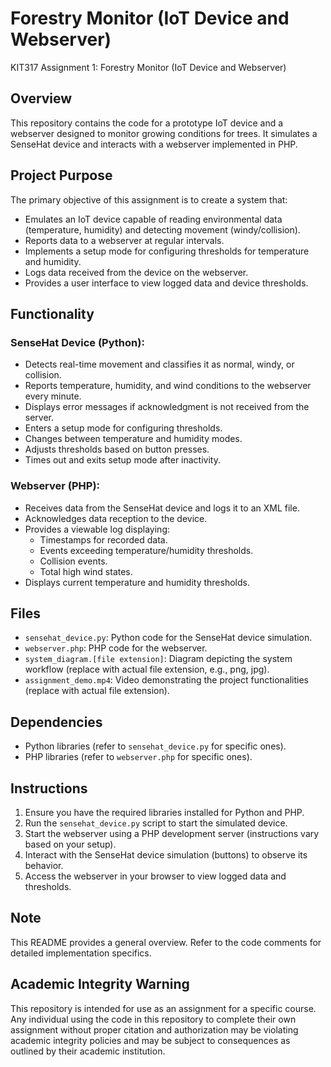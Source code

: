 # Forestry Monitor (IoT Device and Webserver)
KIT317 Assignment 1: Forestry Monitor (IoT Device and Webserver)

## Overview
This repository contains the code for a prototype IoT device and a webserver designed to monitor growing conditions for trees. It simulates a SenseHat device and interacts with a webserver implemented in PHP.

## Project Purpose
The primary objective of this assignment is to create a system that:

- Emulates an IoT device capable of reading environmental data (temperature, humidity) and detecting movement (windy/collision).
- Reports data to a webserver at regular intervals.
- Implements a setup mode for configuring thresholds for temperature and humidity.
- Logs data received from the device on the webserver.
- Provides a user interface to view logged data and device thresholds.

## Functionality

### SenseHat Device (Python):
- Detects real-time movement and classifies it as normal, windy, or collision.
- Reports temperature, humidity, and wind conditions to the webserver every minute.
- Displays error messages if acknowledgment is not received from the server.
- Enters a setup mode for configuring thresholds.
- Changes between temperature and humidity modes.
- Adjusts thresholds based on button presses.
- Times out and exits setup mode after inactivity.

### Webserver (PHP):
- Receives data from the SenseHat device and logs it to an XML file.
- Acknowledges data reception to the device.
- Provides a viewable log displaying:
  - Timestamps for recorded data.
  - Events exceeding temperature/humidity thresholds.
  - Collision events.
  - Total high wind states.
- Displays current temperature and humidity thresholds.

## Files
- `sensehat_device.py`: Python code for the SenseHat device simulation.
- `webserver.php`: PHP code for the webserver.
- `system_diagram.[file extension]`: Diagram depicting the system workflow (replace with actual file extension, e.g., png, jpg).
- `assignment_demo.mp4`: Video demonstrating the project functionalities (replace with actual file extension).

## Dependencies
- Python libraries (refer to `sensehat_device.py` for specific ones).
- PHP libraries (refer to `webserver.php` for specific ones).

## Instructions
1. Ensure you have the required libraries installed for Python and PHP.
2. Run the `sensehat_device.py` script to start the simulated device.
3. Start the webserver using a PHP development server (instructions vary based on your setup).
4. Interact with the SenseHat device simulation (buttons) to observe its behavior.
5. Access the webserver in your browser to view logged data and thresholds.

## Note
This README provides a general overview. Refer to the code comments for detailed implementation specifics.

## Academic Integrity Warning
This repository is intended for use as an assignment for a specific course. Any individual using the code in this repository to complete their own assignment without proper citation and authorization may be violating academic integrity policies and may be subject to consequences as outlined by their academic institution.
